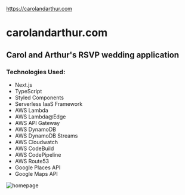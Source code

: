 https://carolandarthur.com

# carolandarthur.com

## Carol and Arthur's RSVP wedding application

### Technologies Used:

- Next.js
- TypeScript
- Styled Components
- Serverless IaaS Framework
- AWS Lambda
- AWS Lambda@Edge
- AWS API Gateway
- AWS DynamoDB
- AWS DynamoDB Streams
- AWS Cloudwatch
- AWS CodeBuild
- AWS CodePipeline
- AWS Route53
- Google Places API
- Google Maps API

![homepage](https://carolandarthur.com/screenshot-1.png)
